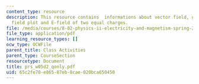 ```yaml
---
content_type: resource
description: This resource contains  informations about vector field, grass seeds
  field plot and E-field of two equal charges.
file: /media/courses/8-02-physics-ii-electricity-and-magnetism-spring-2007/65c2fe70e86587eb8cae020bca650450_prs_w05d2_qonly.pdf
file_type: application/pdf
learning_resource_types: []
ocw_type: OCWFile
parent_title: Class Activities
parent_type: CourseSection
resourcetype: Document
title: prs_w05d2_qonly.pdf
uid: 65c2fe70-e865-87eb-8cae-020bca650450
---
```

